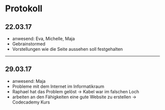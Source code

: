 # Protokoll
## 22.03.17
  * anwesend: Eva, Michelle, Maja
  * Gebrainstormed
  * Vorstellungen wie die Seite aussehen soll festgehalten
--------------
## 29.03.17
  * anwesend: Maja
  * Probleme mit dem Internet im Informatikraum
  * Raphael hat das Problem gelöst -> Kabel war im falschen Loch
  * arbeiten an den Fähigkeiten eine gute Website zu erstellen -> Codecademy Kurs
